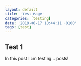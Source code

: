 ```yaml
---
layout: default
title: 'Test Page'
categories: [testing]
date: '2019-06-17 18:44:11 +0100'
tags: [test]
---
```


## Test 1

In this post I am testing... posts!
